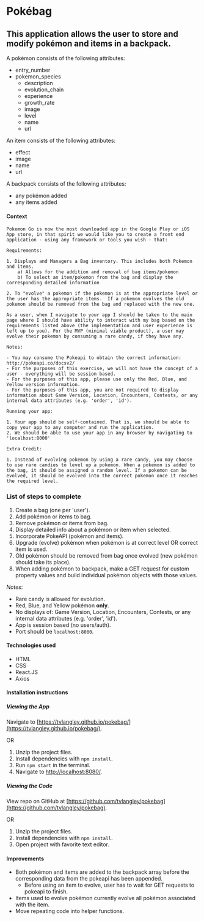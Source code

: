 # Pokébag

## This application allows the user to store and modify pokémon and items in a backpack.

A pokémon consists of the following attributes:
* entry_number
* pokemon_species
  - description
  - evolution_chain
  - experience
  - growth_rate
  - image
  - level
  - name
  - url

An item consists of the following attributes:
* effect
* image
* name
* url

A backpack consists of the following attributes:
* any pokémon added
* any items added

#### Context

```
Pokemon Go is now the most downloaded app in the Google Play or iOS App store, in that spirit we would like you to create a front end application - using any framework or tools you wish - that:

Requirements:

1. Displays and Managers a Bag inventory. This includes both Pokemon and items.
    a) Allows for the addition and removal of bag items/pokemon
    b) To select an item/pokemon from the bag and display the corresponding detailed information

2. To "evolve" a pokemon if the pokemon is at the appropriate level or the user has the appropriate items.  If a pokemon evolves the old pokemon should be removed from the bag and replaced with the new one.

As a user, when I navigate to your app I should be taken to the main page where I should have ability to interact with my bag based on the requirements listed above (the implementation and user experience is left up to you). For the MVP (minimal viable product), a user may evolve their pokemon by consuming a rare candy, if they have any.

Notes:

- You may consume the Pokeapi to obtain the correct information: http://pokeapi.co/docsv2/
- For the purposes of this exercise, we will not have the concept of a user - everything will be session based.
- For the purposes of this app, please use only the Red, Blue, and Yellow version information.
- For the purposes of this app, you are not required to display information about Game Version, Location, Encounters, Contests, or any internal data attributes (e.g. 'order', 'id').

Running your app:

1. Your app should be self-contained. That is, we should be able to copy your app to any computer and run the application.
2. We should be able to use your app in any browser by navigating to 'localhost:8000'

Extra Credit:

1. Instead of evolving pokemon by using a rare candy, you may choose to use rare candies to level up a pokemon. When a pokemon is added to the bag, it should be assigned a random level. If a pokemon can be evolved, it should be evolved into the correct pokemon once it reaches the required level.
```

### List of steps to complete
1. Create a bag (one per 'user').
2. Add pokémon or items to bag.
3. Remove pokémon or items from bag.
4. Display detailed info about a pokémon or item when selected.
5. Incorporate PokeAPI (pokémon and items).
6. Upgrade (evolve) pokémon when pokémon is at correct level OR correct item is used.
7. Old pokémon should be removed from bag once evolved (new pokémon should take its place).
8. When adding pokémon to backpack, make a GET request for custom property values and build individual pokémon objects with those values.

_Notes_:
- Rare candy is allowed for evolution.
- Red, Blue, and Yellow pokémon **only**.
- No displays of: Game Version, Location, Encounters, Contests, or any internal data attributes (e.g. 'order', 'id').
- App is session based (no users/auth).
- Port should be `localhost:8080`.

#### Technologies used

* HTML
* CSS
* React.JS
* Axios

#### Installation instructions
##### Viewing the App
Navigate to [https://tvlangley.github.io/pokebag/](https://tvlangley.github.io/pokebag/).

OR
1. Unzip the project files.
2. Install dependencies with `npm install`.
3. Run `npm start` in the terminal.
4. Navigate to [http://localhost:8080/](http://localhost:8080/).

##### Viewing the Code
View repo on GitHub at [https://github.com/tvlangley/pokebag](https://github.com/tvlangley/pokebag).

OR
1. Unzip the project files.
2. Install dependencies with `npm install`.
3. Open project with favorite text editor.

#### Improvements
- Both pokémon and items are added to the backpack array before the corresponding data from the pokeapi has been appended.
  - Before using an item to evolve, user has to wait for GET requests to pokeapi to finish.
- Items used to evolve pokémon currently evolve all pokémon associated with the item.
- Move repeating code into helper functions.
